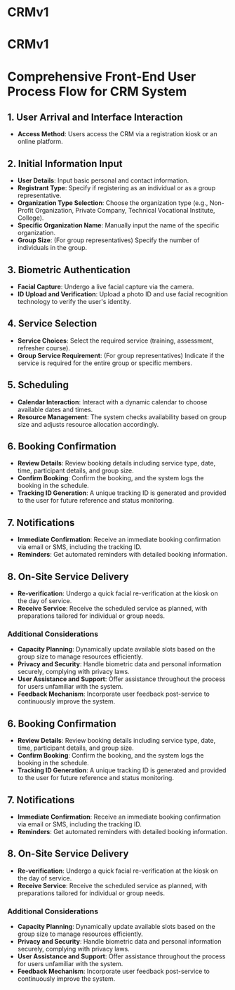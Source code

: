 # CRMv1
 

# CRMv1

# Comprehensive Front-End User Process Flow for CRM System

## 1. User Arrival and Interface Interaction
- **Access Method**: Users access the CRM via a registration kiosk or an online platform.

## 2. Initial Information Input
- **User Details**: Input basic personal and contact information.
- **Registrant Type**: Specify if registering as an individual or as a group representative.
- **Organization Type Selection**: Choose the organization type (e.g., Non-Profit Organization, Private Company, Technical Vocational Institute, College).
- **Specific Organization Name**: Manually input the name of the specific organization.
- **Group Size**: (For group representatives) Specify the number of individuals in the group.

## 3. Biometric Authentication
- **Facial Capture**: Undergo a live facial capture via the camera.
- **ID Upload and Verification**: Upload a photo ID and use facial recognition technology to verify the user's identity.

## 4. Service Selection
- **Service Choices**: Select the required service (training, assessment, refresher course).
- **Group Service Requirement**: (For group representatives) Indicate if the service is required for the entire group or specific members.

## 5. Scheduling
- **Calendar Interaction**: Interact with a dynamic calendar to choose available dates and times.
- **Resource Management**: The system checks availability based on group size and adjusts resource allocation accordingly.

## 6. Booking Confirmation
- **Review Details**: Review booking details including service type, date, time, participant details, and group size.
- **Confirm Booking**: Confirm the booking, and the system logs the booking in the schedule.
- **Tracking ID Generation**: A unique tracking ID is generated and provided to the user for future reference and status monitoring.

## 7. Notifications
- **Immediate Confirmation**: Receive an immediate booking confirmation via email or SMS, including the tracking ID.
- **Reminders**: Get automated reminders with detailed booking information.

## 8. On-Site Service Delivery
- **Re-verification**: Undergo a quick facial re-verification at the kiosk on the day of service.
- **Receive Service**: Receive the scheduled service as planned, with preparations tailored for individual or group needs.

### Additional Considerations
- **Capacity Planning**: Dynamically update available slots based on the group size to manage resources efficiently.
- **Privacy and Security**: Handle biometric data and personal information securely, complying with privacy laws.
- **User Assistance and Support**: Offer assistance throughout the process for users unfamiliar with the system.
- **Feedback Mechanism**: Incorporate user feedback post-service to continuously improve the system.

## 6. Booking Confirmation
- **Review Details**: Review booking details including service type, date, time, participant details, and group size.
- **Confirm Booking**: Confirm the booking, and the system logs the booking in the schedule.
- **Tracking ID Generation**: A unique tracking ID is generated and provided to the user for future reference and status monitoring.

## 7. Notifications
- **Immediate Confirmation**: Receive an immediate booking confirmation via email or SMS, including the tracking ID.
- **Reminders**: Get automated reminders with detailed booking information.

## 8. On-Site Service Delivery
- **Re-verification**: Undergo a quick facial re-verification at the kiosk on the day of service.
- **Receive Service**: Receive the scheduled service as planned, with preparations tailored for individual or group needs.

### Additional Considerations
- **Capacity Planning**: Dynamically update available slots based on the group size to manage resources efficiently.
- **Privacy and Security**: Handle biometric data and personal information securely, complying with privacy laws.
- **User Assistance and Support**: Offer assistance throughout the process for users unfamiliar with the system.
- **Feedback Mechanism**: Incorporate user feedback post-service to continuously improve the system.
